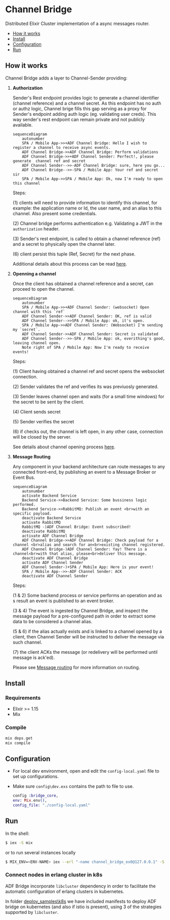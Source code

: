 # Channel Bridge

Distributed Elixir Cluster implementation of a async messages router.

- [How it works](#how-it-works)
- [Install](#install)
- [Configuration](#configuration)
- [Run](#run)

## How it works

Channel Bridge adds a layer to Channel-Sender providing:

1. **Authorization**

    Sender's Rest endpoint provides logic to generate a channel identifier (channel reference) and a channel secret. As this endpoint has no auth or authz logic, Channel brige fills this gap serving as a proxy for Sender's endpoint adding auth logic (eg. validating user creds). This way sender's rest endpoint can remain private and not publicly available. 


    ```mermaid
    sequenceDiagram
        autonumber
        SPA / Mobile App->>+ADF Channel Bridge: Hello I wish to register a channel to receive async events.
        ADF Channel Bridge->>ADF Channel Bridge: Perform validations
        ADF Channel Bridge->>+ADF Channel Sender: Perfect!, please generate  channel ref and secret
        ADF Channel Sender-->>-ADF Channel Bridge: sure, here you go...
        ADF Channel Bridge-->>-SPA / Mobile App: Your ref and secret sir
        SPA / Mobile App->>SPA / Mobile App: Ok, now I'm ready to open this channel
    ```

    Steps:

    (1) clients will need to provide information to identify this channel, for example: the application name or Id, the user name, and an alias to this channel. Also present some credentials.

    (2) Channel bridge performs authentication e.g. Validating a JWT in the `authorization` header.

    (3) Sender's rest endpoint, is called to obtain a channel reference (ref) and a secret to physically open the channel later.

    (6) client persist this tuple (Ref, Secret) for the next phase. 

    Additional details about this process can be read [here](./docs/channel_authentication.md).


2) **Openning a channel**

    Once the client has obtained a channel reference and a secret, can proceed to open the channel.

    ```mermaid
    sequenceDiagram
        autonumber
        SPA / Mobile App->>+ADF Channel Sender: (websocket) Open channel with this `ref` 
        ADF Channel Sender->>ADF Channel Sender: OK, ref is valid
        ADF Channel Sender-->>SPA / Mobile App: ok, it's open.
        SPA / Mobile App->>ADF Channel Sender: (Websocket) I'm sending my `secret`.
        ADF Channel Sender->>ADF Channel Sender: Secret is validated
        ADF Channel Sender-->>-SPA / Mobile App: ok, everithing's good, leaving channel open.
        Note right of SPA / Mobile App: Now I'm ready to receive events!
    ```

    Steps:

    (1) Client having obtained a channel ref and secret opens the websocket connection.

    (2) Sender validates the ref and verifies its was previuosly generated.

    (3) Sender leaves channel open and waits (for a small time windows) for the secret to be sent by the client.

    (4) Client sends secret

    (5) Sender verifies the secret

    (6) if checks out, the channel is left open, in any other case, connection will be closed by the server.

    See details about channel opening process [here](./docs/channel_opening.md).


3. **Message Routing**

    Any component in your backend architecture can route messages to any connected front-end, by publishing an event to a Message Broker or Event Bus.

    ```mermaid
    sequenceDiagram
        autonumber
        activate Backend Service
        Backend Service->>Backend Service: Some bussiness logic performed.
        Backend Service->>RabbitMQ: Publish an event <br>with an specific payload.
        deactivate Backend Service
        activate RabbitMQ
        RabbitMQ -)ADF Channel Bridge: Event subscribed!
        deactivate RabbitMQ
        activate ADF Channel Bridge
        ADF Channel Bridge->>ADF Channel Bridge: Check payload for a channel <br>alias and search for an<br>existing channel registered.
        ADF Channel Bridge-)ADF Channel Sender: Yay! There is a channel<br>with that alias, please<br>deliver this message.
        deactivate ADF Channel Bridge
        activate ADF Channel Sender
        ADF Channel Sender-)+SPA / Mobile App: Here is your event!
        SPA / Mobile App-->>-ADF Channel Sender: ACK
        deactivate ADF Channel Sender
    ```

    Steps:

    (1 & 2) Some backend process or service performs an operation and as s result an event is published to an event broker.

    (3 & 4) The event is ingested by Channel Bridge, and inspect the message payload for a pre-configured path in order to extract some data to be considered a channel alias.

    (5 & 6) if the alias actually exists and is linked to a channel opened by a client, then Channel Sender will be instructed to deliver the message via such channel.

    (7) the client ACKs the message (or redelivery will be performed until message is ack'ed).

    Please see [Message routing](./docs/message_routing.md) for more information on routing.


## Install

### Requirements

- Elixir >= 1.15
- Mix

### Compile

```elixir
mix deps.get
mix compile
```

## Configuration

- For local dev environment, open and edit the `config-local.yaml` file to set up configurations.
- Make sure `config\dev.exs` contains the path to file to use.

  ```elixir
  config :bridge_core,
  env: Mix.env(),
  config_file: "./config-local.yaml"
  ```

## Run

In the shell:

```bash
$ iex -S mix
```

or to run several instances locally

```bash
$ MIX_ENV=<ENV-NAME> iex --erl "-name channel_bridge_ex0@127.0.0.1" -S mix

```

### Connect nodes in erlang cluster in k8s

ADF Bridge incorporate `libcluster` dependency in order to facilitate the automatic configuration of erlang clusters in kubernetes.

In folder [deploy_samples\k8s](./deploy_samples/k8s/README.md) we have included manifests to deploy ADF bridge on kubernetes (and also if istio is present), using 3 of the strategies supported by `libcluster`.
